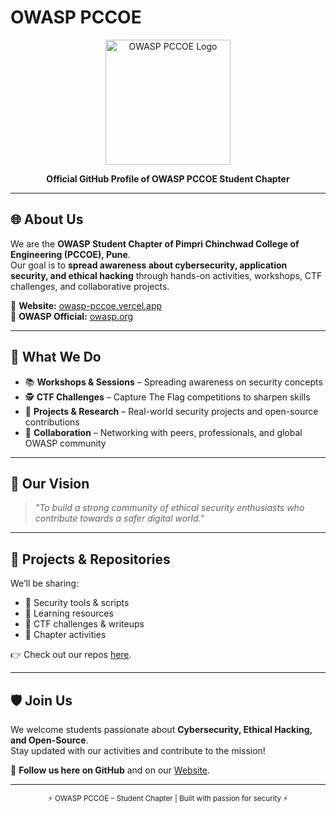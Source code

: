 # OWASP PCCOE

<p align="center">
  <img src="https://owasp-pccoe.vercel.app/owasp-main.png" alt="OWASP PCCOE Logo" width="200"/>
</p>

<p align="center">
  <b>Official GitHub Profile of OWASP PCCOE Student Chapter</b>  
</p>

---

## 🌐 About Us  
We are the **OWASP Student Chapter of Pimpri Chinchwad College of Engineering (PCCOE), Pune**.  
Our goal is to **spread awareness about cybersecurity, application security, and ethical hacking** through hands-on activities, workshops, CTF challenges, and collaborative projects.  

🔗 **Website:** [owasp-pccoe.vercel.app](https://owasp-pccoe.vercel.app/)  
🔗 **OWASP Official:** [owasp.org](https://owasp.org/)  

---

## 🎯 What We Do  
- 📚 **Workshops & Sessions** – Spreading awareness on security concepts  
- 🕵️ **CTF Challenges** – Capture The Flag competitions to sharpen skills  
- 🔐 **Projects & Research** – Real-world security projects and open-source contributions  
- 🤝 **Collaboration** – Networking with peers, professionals, and global OWASP community  

---

## 🚀 Our Vision  
> *"To build a strong community of ethical security enthusiasts who contribute towards a safer digital world."*  

---

## 📂 Projects & Repositories  
We’ll be sharing:  
- 🔸 Security tools & scripts  
- 🔸 Learning resources  
- 🔸 CTF challenges & writeups  
- 🔸 Chapter activities  

👉 Check out our repos [here](https://github.com/owasppccoe?tab=repositories).  

---

## 🛡️ Join Us  
We welcome students passionate about **Cybersecurity, Ethical Hacking, and Open-Source**.  
Stay updated with our activities and contribute to the mission!  

📌 **Follow us here on GitHub** and on our [Website](https://owasp-pccoe.vercel.app/).  

---

<p align="center">
  <sub>⚡ OWASP PCCOE – Student Chapter | Built with passion for security ⚡</sub>
</p>
